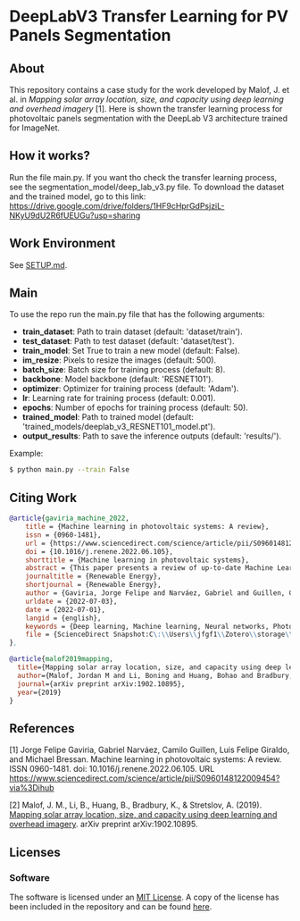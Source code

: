 # DeepLabV3 Transfer Learning for PV Panels Segmentation

## About

This repository contains a case study for the work developed by Malof, J. et al. in *Mapping solar array location, size,
and capacity using deep learning and overhead imagery* [1]. Here is shown the transfer learning process for 
photovoltaic panels segmentation with the DeepLab V3 architecture trained for ImageNet.

## How it works?

Run the file main.py. If you want tho check the transfer learning process, see the segmentation_model/deep_lab_v3.py file.
To download the dataset and the trained model, go to this link: https://drive.google.com/drive/folders/1HF9cHprGdPsjziL-NKyU9dU2R6fUEUGu?usp=sharing

## Work Environment

See [SETUP.md](SETUP.md).

## Main

To use the repo run the main.py file that has the following arguments:

- **train_dataset**: Path to train dataset (default: 'dataset/train').
- **test_dataset**: Path to test dataset (default: 'dataset/test').
- **train_model**: Set True to train a new model (default: False).
- **im_resize**: Pixels to resize the images (default: 500).
- **batch_size**: Batch size for training process (default: 8).
- **backbone**: Model backbone (default: 'RESNET101').
- **optimizer**: Optimizer for training process (default: 'Adam').
- **lr**: Learning rate for training process (default: 0.001).
- **epochs**: Number of epochs for training process (default: 50).
- **trained_model**: Path to trained model (default: 'trained_models/deeplab_v3_RESNET101_model.pt').
- **output_results**: Path to save the inference outputs (default: 'results/').

Example:

```sh
$ python main.py --train False
```

## Citing Work

```BibTeX
@article{gaviria_machine_2022,
	title = {Machine learning in photovoltaic systems: A review},
	issn = {0960-1481},
	url = {https://www.sciencedirect.com/science/article/pii/S0960148122009454},
	doi = {10.1016/j.renene.2022.06.105},
	shorttitle = {Machine learning in photovoltaic systems},
	abstract = {This paper presents a review of up-to-date Machine Learning ({ML}) techniques applied to photovoltaic ({PV}) systems, with a special focus on deep learning. It examines the use of {ML} applied to control, islanding detection, management, fault detection and diagnosis, forecasting irradiance and power generation, sizing, and site adaptation in {PV} systems. The contribution of this work is three fold: first, we review more than 100 research articles, most of them from the last five years, that applied state-of-the-art {ML} techniques in {PV} systems; second, we review resources where researchers can find open data-sets, source code, and simulation environments that can be used to test {ML} algorithms; third, we provide a case study for each of one of the topics with open-source code and data to facilitate researchers interested in learning about these topics to introduce themselves to implementations of up-to-date {ML} techniques applied to {PV} systems. Also, we provide some directions, insights, and possibilities for future development.},
	journaltitle = {Renewable Energy},
	shortjournal = {Renewable Energy},
	author = {Gaviria, Jorge Felipe and Narváez, Gabriel and Guillen, Camilo and Giraldo, Luis Felipe and Bressan, Michael},
	urldate = {2022-07-03},
	date = {2022-07-01},
	langid = {english},
	keywords = {Deep learning, Machine learning, Neural networks, Photovoltaic systems, Reinforcement learning, Review},
	file = {ScienceDirect Snapshot:C\:\\Users\\jfgf1\\Zotero\\storage\\G96H46L2\\S0960148122009454.html:text/html},
},

@article{malof2019mapping,
  title={Mapping solar array location, size, and capacity using deep learning and overhead imagery},
  author={Malof, Jordan M and Li, Boning and Huang, Bohao and Bradbury, Kyle and Stretslov, Artem},
  journal={arXiv preprint arXiv:1902.10895},
  year={2019}
}
```

## References
[1] Jorge Felipe Gaviria, Gabriel Narváez, Camilo Guillen, Luis Felipe Giraldo, and Michael Bressan. Machine learning in photovoltaic systems: A review. ISSN 0960-1481. doi: 10.1016/j.renene.2022.06.105. URL https://www.sciencedirect.com/science/article/pii/S0960148122009454?via%3Dihub

[2] Malof, J. M., Li, B., Huang, B., Bradbury, K., & Stretslov, A. (2019).
[Mapping solar array location, size, and capacity using deep learning and overhead imagery](https://arxiv.org/ftp/arxiv/papers/1902/1902.10895.pdf). arXiv preprint arXiv:1902.10895.

## Licenses

### Software
The software is licensed under an [MIT License](https://opensource.org/licenses/MIT). A copy of the license has been included in the repository and can be found [here](https://github.com/SmartSystems-UniAndes/PV_MPPT_Control_Based_on_Reinforcement_Learning/blob/main/LICENSE-MIT.txt).
